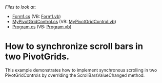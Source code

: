 <!-- default file list -->
*Files to look at*:

* [Form1.cs](./CS/Q143451/Form1.cs) (VB: [Form1.vb](./VB/Q143451/Form1.vb))
* [MyPivotGridControl.cs](./CS/Q143451/MyPivotGridControl.cs) (VB: [MyPivotGridControl.vb](./VB/Q143451/MyPivotGridControl.vb))
* [Program.cs](./CS/Q143451/Program.cs) (VB: [Program.vb](./VB/Q143451/Program.vb))
<!-- default file list end -->
# How to synchronize scroll bars in two PivotGrids.


<p>This example demonstrates how to implement synchronous scrolling in two PivotGridControls by overriding the ScrollBarsValueChanged method.</p>

<br/>


